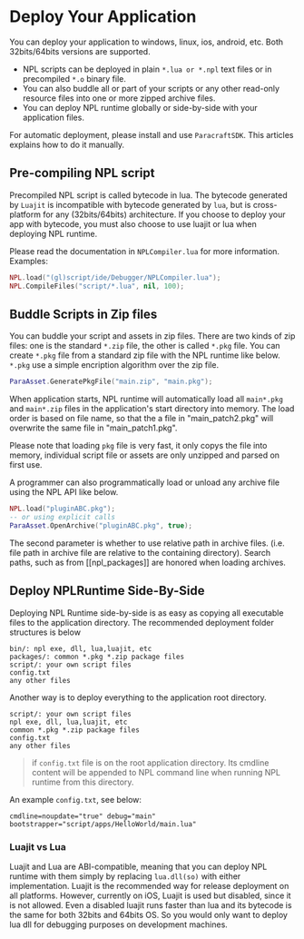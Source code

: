 # Deploy Your Application
You can deploy your application to windows, linux, ios, android, etc. Both 32bits/64bits versions are supported. 

* NPL scripts can be deployed in plain `*.lua or *.npl` text files or in precompiled `*.o` binary file. 
* You can also buddle all or part of your scripts or any other read-only resource files into one or more zipped archive files.
* You can deploy NPL runtime globally or side-by-side with your application files. 

For automatic deployment, please install and use `ParacraftSDK`. This articles explains how to do it manually. 

## Pre-compiling NPL script
Precompiled NPL script is called bytecode in lua. The bytecode generated by `Luajit` is incompatible with bytecode generated by `lua`, but is cross-platform for any (32bits/64bits) architecture. If you choose to deploy your app with bytecode, you must also choose to use luajit or lua when deploying NPL runtime. 

Please read the documentation in `NPLCompiler.lua` for more information. 
Examples:
```lua
NPL.load("(gl)script/ide/Debugger/NPLCompiler.lua");
NPL.CompileFiles("script/*.lua", nil, 100);
```

## Buddle Scripts in Zip files
You can buddle your script and assets in zip files. 
There are two kinds of zip files: one is the standard `*.zip` file, the other is called `*.pkg` file. 
You can create `*.pkg` file from a standard zip file with the NPL runtime like below. `*.pkg` use a simple encription algorithm over the zip file.
```lua
ParaAsset.GeneratePkgFile("main.zip", "main.pkg");
```

When application starts, NPL runtime will automatically load all `main*.pkg` and `main*.zip` files in the application's start directory into memory. The load order is based on file name, so that the a file in "main_patch2.pkg" will overwrite the same file in "main_patch1.pkg". 

Please note that loading `pkg` file is very fast, it only copys the file into memory, individual script file or assets are only unzipped and parsed on first use. 

A programmer can also programmatically load or unload any archive file using the NPL API like below.
```lua
NPL.load("pluginABC.pkg");
-- or using explicit calls
ParaAsset.OpenArchive("pluginABC.pkg", true);
```
The second parameter is whether to use relative path in archive files. (i.e. file path in archive file are relative to the containing directory). Search paths, such as from [[npl_packages]] are honored when loading archives.

## Deploy NPLRuntime Side-By-Side
Deploying NPL Runtime side-by-side is as easy as copying all executable files to the application directory.
The recommended deployment folder structures is below
```
bin/: npl exe, dll, lua,luajit, etc
packages/: common *.pkg *.zip package files
script/: your own script files
config.txt
any other files
```
Another way is to deploy everything to the application root directory.
```
script/: your own script files
npl exe, dll, lua,luajit, etc
common *.pkg *.zip package files
config.txt
any other files
```
> if `config.txt` file is on the root application directory. Its cmdline content will be appended to NPL command line when running NPL runtime from this directory.

An example `config.txt`, see below:
```
cmdline=noupdate="true" debug="main" bootstrapper="script/apps/HelloWorld/main.lua"
```
### Luajit vs Lua
Luajit and Lua are ABI-compatible, meaning that you can deploy NPL runtime with them simply by replacing `lua.dll(so)` with either implementation. Luajit is the recommended way for release deployment on all platforms. However, currently on iOS, Luajit is used but disabled, since it is not allowed. Even a disabled luajit runs faster than lua and its bytecode is the same for both 32bits and 64bits OS.  So you would only want to deploy lua dll for debugging purposes on development machines. 


